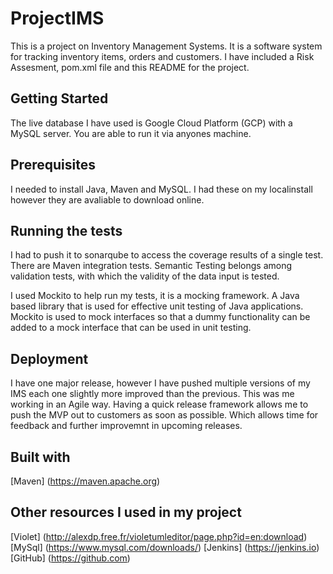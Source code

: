 # ProjectIMS

This is a project on Inventory Management Systems. It is a software system for tracking inventory items, orders and customers. I have included a Risk Assesment, pom.xml file and this README for the project.

## Getting Started

The live database I have used is Google Cloud Platform (GCP) with a MySQL server. You are able to run it via anyones machine.

## Prerequisites

I needed to install Java, Maven and MySQL. I had these on my localinstall however they are avaliable to download online.

## Running the tests

I had to push it to sonarqube to access the coverage results of a single test.
There are Maven integration tests.
Semantic Testing belongs among validation tests, with which the validity of the data input is tested. 

I used Mockito to help run my tests, it is a mocking framework. A Java based library that is used for effective unit testing of Java applications. Mockito is used to mock interfaces so that a dummy functionality can be added to a mock interface that can be used in unit testing. 

## Deployment

I have one major release, however I have pushed multiple versions of my IMS each one slightly more improved than the previous. This was me working in an Agile way. Having a quick release framework allows me to push the MVP out to customers as soon as possible. Which allows time for feedback and further improvemnt in upcoming releases. 

## Built with 
[Maven] (https://maven.apache.org)


## Other resources I used in my project
[Violet] (http://alexdp.free.fr/violetumleditor/page.php?id=en:download)
[MySql] (https://www.mysql.com/downloads/)
[Jenkins] (https://jenkins.io)
[GitHub] (https://github.com)

